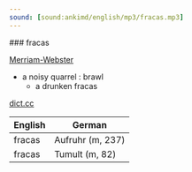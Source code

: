 ```yaml
---
sound: [sound:ankimd/english/mp3/fracas.mp3]
---
```


\### fracas

[Merriam-Webster](https://www.merriam-webster.com/dictionary/fracas)

- a noisy quarrel : brawl
    - a drunken fracas

[dict.cc](https://www.dict.cc/fracas)

| English        | German       |
| -------------- | ------------ |
| fracas | Aufruhr (m, 237) |
| fracas | Tumult (m, 82) |
